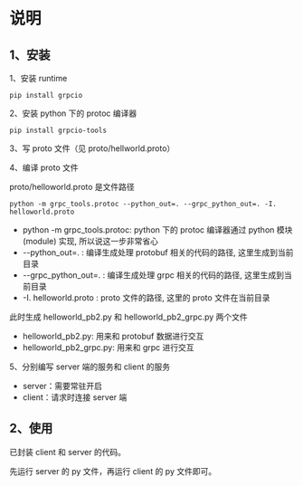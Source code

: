 # 说明

## 1、安装

1、安装 runtime

```
pip install grpcio
```

2、安装 python 下的 protoc 编译器

```
pip install grpcio-tools
```

3、写 proto 文件（见 proto/hellworld.proto）

4、编译 proto 文件

proto/helloworld.proto 是文件路径

```
python -m grpc_tools.protoc --python_out=. --grpc_python_out=. -I. helloworld.proto
```

* python -m grpc_tools.protoc: python 下的 protoc 编译器通过 python 模块(module) 实现, 所以说这一步非常省心
* --python_out=. : 编译生成处理 protobuf 相关的代码的路径, 这里生成到当前目录
* --grpc_python_out=. : 编译生成处理 grpc 相关的代码的路径, 这里生成到当前目录
* -I. helloworld.proto : proto 文件的路径, 这里的 proto 文件在当前目录

此时生成 helloworld_pb2.py 和 helloworld_pb2_grpc.py 两个文件

* helloworld_pb2.py: 用来和 protobuf 数据进行交互
* helloworld_pb2_grpc.py: 用来和 grpc 进行交互

5、分别编写 server 端的服务和 client 的服务

* server：需要常驻开启
* client：请求时连接 server 端

## 2、使用

已封装 client 和 server 的代码。

先运行 server 的 py 文件，再运行 client 的 py 文件即可。